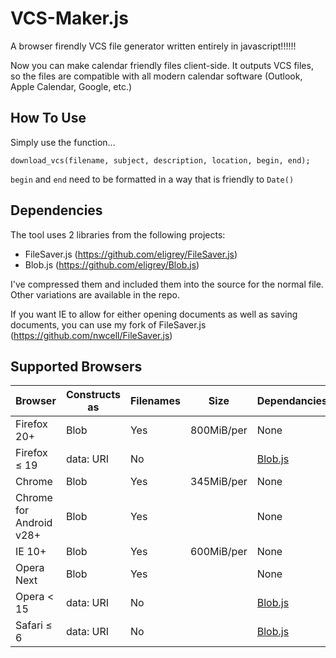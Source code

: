 VCS-Maker.js
============

A browser firendly VCS file generator written entirely in javascript!!!!!!

Now you can make calendar friendly files client-side.  It outputs VCS files, so the files are compatible with all modern calendar software (Outlook, Apple Calendar, Google, etc.)

How To Use
----------
Simply use the function...

    download_vcs(filename, subject, description, location, begin, end);
    
`begin` and `end` need to be formatted in a way that is friendly to `Date()`

Dependencies
------------
The tool uses 2 libraries from the following projects:
* FileSaver.js (https://github.com/eligrey/FileSaver.js)
* Blob.js (https://github.com/eligrey/Blob.js)

I've compressed them and included them into the source for the normal file.  Other variations are available in the repo.

If you want IE to allow for either opening documents as well as saving documents, you can use my fork of FileSaver.js (https://github.com/nwcell/FileSaver.js)

Supported Browsers
------------------

| Browser        | Constructs as | Filenames    | Size       | Dependancies |
| -------------- | ------------- | ------------ | ---------- | ------------ |
| Firefox 20+    | Blob          | Yes          | 800MiB/per | None         |
| Firefox ≤ 19   | data: URI     | No           |            | [Blob.js](https://github.com/eligrey/Blob.js) |
| Chrome         | Blob          | Yes          | 345MiB/per | None         |
| Chrome for Android v28+ | Blob      | Yes          |            | None         |
| IE 10+         | Blob          | Yes          | 600MiB/per | None         |
| Opera Next     | Blob          | Yes          |            | None         |
| Opera < 15     | data: URI     | No           |            | [Blob.js](https://github.com/eligrey/Blob.js) |
| Safari ≤ 6     | data: URI     | No           |            | [Blob.js](https://github.com/eligrey/Blob.js) |
